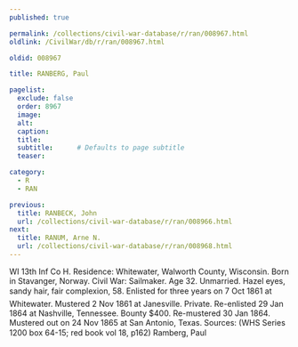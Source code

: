 ```yaml
---
published: true

permalink: /collections/civil-war-database/r/ran/008967.html
oldlink: /CivilWar/db/r/ran/008967.html

oldid: 008967

title: RANBERG, Paul

pagelist:
  exclude: false
  order: 8967
  image: 
  alt:
  caption:
  title:
  subtitle:      # Defaults to page subtitle
  teaser:

category: 
  - R 
  - RAN

previous:
  title: RANBECK, John
  url: /collections/civil-war-database/r/ran/008966.html  
next:
  title: RANUM, Arne N.
  url: /collections/civil-war-database/r/ran/008968.html   
---
```

WI 13th Inf Co H. Residence: Whitewater, Walworth County, Wisconsin. Born in Stavanger, Norway. Civil War: Sailmaker. Age 32. Unmarried. Hazel eyes, sandy hair, fair complexion, 5&#146;8&#148;. Enlisted for three years on 7 Oct 1861 at Whitewater. Mustered 2 Nov 1861 at Janesville. Private. Re-enlisted 29 Jan 1864 at Nashville, Tennessee. Bounty $400. Re-mustered 30 Jan 1864. Mustered out on 24 Nov 1865 at San Antonio, Texas. Sources: (WHS Series 1200 box 64-15; red book vol 18, p162) &#147;Ramberg, Paul&#148;